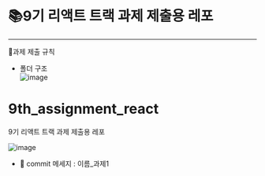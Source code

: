 # 📚9기 리액트 트랙 과제 제출용 레포
-------------------------------------------
📌과제 제출 규칙  
* 폴더 구조  
![image](https://user-images.githubusercontent.com/65678579/134852691-9237da22-04b1-463e-b821-68b5a444e3ad.png)  

# 9th_assignment_react
9기 리액트 트랙 과제 제출용 레포

  ![image](https://user-images.githubusercontent.com/65678579/134853590-c7625afe-04c9-47e9-865e-e679ab9c166e.png)

* 🦁 commit 메세지 : 이름_과제1
